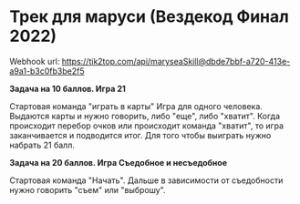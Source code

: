 # Трек для маруси (Вездекод Финал 2022)

Webhook url:
https://tik2top.com/api/maryseaSkill@dbde7bbf-a720-413e-a9a1-b3c0fb3be2f5

**Задача на 10 баллов. Игра 21**

Стартовая команда "играть в карты"
Игра для одного человека. Выдаются карты и нужно говорить, либо "еще", либо "хватит". Когда происходит перебор очков или происходит команда "хватит", то игра заканчивается и подводится итог. Для того чтобы выиграть нужно набрать 21 балл. 

**Задача на 20 баллов. Игра Съедобное и несъедобное**

Стартовая команда "Начать".
Дальше в зависимости от съедобности нужно говорить "съем" или "выброшу".
